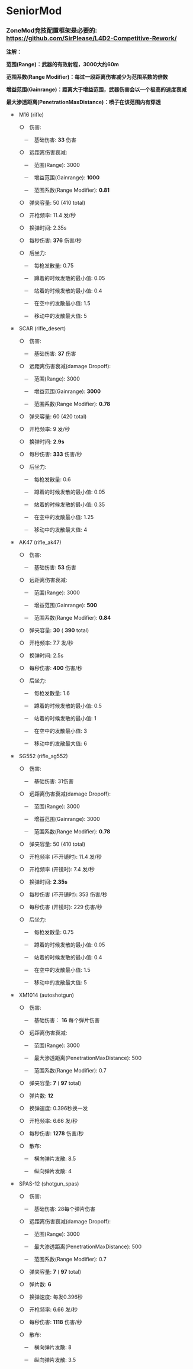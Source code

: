 # SeniorMod
### ZoneMod竞技配置框架是必要的: https://github.com/SirPlease/L4D2-Competitive-Rework/
**注解：**

**范围(Range)：武器的有效射程，3000大约60m**

**范围系数(Range Modifier)：每过一段距离伤害减少为范围系数的倍数**

**增益范围(Gainrange)：距离大于增益范围，武器伤害会以一个极高的速度衰减**

**最大渗透距离(PenetrationMaxDistance)：喷子在该范围内有穿透**

`　`※　M16 (rifle)

`　　　`○　伤害:

`　　　　`－　基础伤害: **33** 伤害

`　　　`○　远距离伤害衰减:

`　　　　`－　范围(Range): 3000

`　　　　`－　增益范围(Gainrange): **1000**

`　　　　`－　范围系数(Range Modifier): **0.81**

`　　　`○　弹夹容量: 50 (410 total)

`　　　`○　开枪频率: 11.4 发/秒 

`　　　`○　换弹时间: 2.35s

`　　　`○　每秒伤害: **376** 伤害/秒 

`　　　`○　后坐力: 

`　　　　`－　每枪发散量: 0.75

`　　　　`－　蹲着的时候发散的最小值: 0.05

`　　　　`－　站着的时候发散的最小值: 0.4

`　　　　`－　在空中的发散最小值: 1.5

`　　　　`－　移动中的发散最大值: 5

`　`※　SCAR (rifle\_desert)

`　　　`○　伤害:

`　　　　`－　基础伤害: **37** 伤害

`　　　`○　远距离伤害衰减(damage Dropoff):

`　　　　`－　范围(Range): 3000

`　　　　`－　增益范围(Gainrange): **3000**

`　　　　`－　范围系数(Range Modifier): **0.78**

`　　　`○　弹夹容量: 60 (420 total)

`　　　`○　开枪频率: 9 发/秒 

`　　　`○　换弹时间: **2.9s**

`　　　`○　每秒伤害: **333** 伤害/秒 

`　　　`○　后坐力: 

`　　　　`－　每枪发散量: 0.6

`　　　　`－　蹲着的时候发散的最小值: 0.05

`　　　　`－　站着的时候发散的最小值: 0.35

`　　　　`－　在空中的发散最小值: 1.25

`　　　　`－　移动中的发散最大值: 4

`　`※　AK47 (rifle\_ak47)

`　　　`○　伤害:

`　　　　`－　基础伤害: **53** 伤害

`　　　`○　远距离伤害衰减:

`　　　　`－　范围(Range): 3000

`　　　　`－　增益范围(Gainrange): **500**

`　　　　`－　范围系数(Range Modifier): **0.84**

`　　　`○　弹夹容量: **30** ( **390** total)

`　　　`○　开枪频率: 7.7 发/秒

`　　　`○　换弹时间: 2.5s

`　　　`○　每秒伤害: **400** 伤害/秒 

`　　　`○　后坐力: 

`　　　　`－　每枪发散量: 1.6

`　　　　`－　蹲着的时候发散的最小值: 0.5

`　　　　`－　站着的时候发散的最小值: 1

`　　　　`－　在空中的发散最小值: 3

`　　　　`－　移动中的发散最大值: 6

`　`※　SG552 (rifle\_sg552)

`　　　`○　伤害:

`　　　　`－　基础伤害: 31伤害

`　　　`○　远距离伤害衰减(damage Dropoff):

`　　　　`－　范围(Range): 3000

`　　　　`－　增益范围(Gainrange): 3000

`　　　　`－　范围系数(Range Modifier): **0.78**

`　　　`○　弹夹容量: 50 (410 total)

`　　　`○　开枪频率 (不开镜时): 11.4 发/秒 

`　　　`○　开枪频率 (开镜时): 7.4 发/秒 

`　　　`○　换弹时间: **2.35s**

`　　　`○　每秒伤害 (不开镜时): 353 伤害/秒 

`　　　`○　每秒伤害 (开镜时): 229 伤害/秒 

`　　　`○　后坐力: 

`　　　　`－　每枪发散量: 0.75

`　　　　`－　蹲着的时候发散的最小值: 0.05

`　　　　`－　站着的时候发散的最小值: 0.4

`　　　　`－　在空中的发散最小值: 1.5

`　　　　`－　移动中的发散最大值: 5

`　`※　XM1014 (autoshotgun)

`　　　`○　伤害:

`　　　　`－　基础伤害： **16** 每个弹片伤害

`　　　`○　远距离伤害衰减:

`　　　　`－　范围(Range): 3000

`　　　　`－　最大渗透距离(PenetrationMaxDistance): 500

`　　　　`－　范围系数(Range Modifier): 0.7

`　　　`○　弹夹容量: **7** ( **97** total)

`　　　`○　弹片数: **12**

`　　　`○　换弹速度: 0.396秒换一发

`　　　`○　开枪频率: 6.66 发/秒 

`　　　`○　每秒伤害: **1278** 伤害/秒 

`　　　`○　散布: 

`　　　　`－　横向弹片发散: 8.5

`　　　　`－　纵向弹片发散: 4

`　`※　SPAS-12 (shotgun\_spas)

`　　　`○　伤害:

`　　　　`－　基础伤害: 28每个弹片伤害

`　　　`○　远距离伤害衰减(damage Dropoff):

`　　　　`－　范围(Range): 3000

`　　　　`－　最大渗透距离(PenetrationMaxDistance): 500

`　　　　`－　范围系数(Range Modifier): 0.7

`　　　`○　弹夹容量: **7** ( **97** total)

`　　　`○　弹片数: **6**

`　　　`○　换弹速度: 每发0.396秒

`　　　`○　开枪频率: 6.66 发/秒 

`　　　`○　每秒伤害: **1118** 伤害/秒 

`　　　`○　散布: 

`　　　　`－　横向弹片发散: 8

`　　　　`－　纵向弹片发散: 3.5
